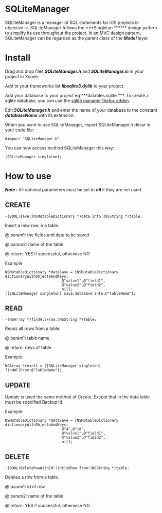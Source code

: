 # SQLiteManager

SQLiteManager is a manager of SQL statements for iOS projects in objective-c.
SQLiteManager follows the  ***Singleton ****** design pattern to simplify its use throughout the project.
In an MVC design pattern, SQLiteManager can be regarded as the parent class of the  ***Model*** layer.

# Install #

Drag and drop files ***SQLiteManager.h*** and ***SQLiteManager.m*** in your project in Xcode.

Add to your frameworks list ***libsqlite3.dylib*** to your project.

Add your database to your project eg  ***datables.sqlite ***.
To create a sqlite database, you can use the [sqlite manager firefox addon](https://addons.mozilla.org/fr/firefox/addon/sqlite-manager/).

Edit ***SQLiteManager.h*** and enter the name of your database to the constant ***databaseName*** with its extension.

When you want to use SQLiteManager, import SQLiteManager.h dévut in your code file:

	#import "SQLiteManager.h"

You can now access method SQLiteManager this way:
	
	[SQLiteManager singleton];

# How to use #

***Note :*** All optional parameters must be set to ***nil*** if they are not used.

## CREATE

	-(BOOL)save:(NSMutableDictionary *)data into:(NSString *)table;

Insert a new row in a table.

@ param1: the fields and data to be saved

@ param2: name of the table

@ return: YES if successful, otherwise NO

Example

	NSMutableDictionary *dataSave = [NSMutableDictionary dictionaryWithObjectsAndKeys:
                              @"value1",@"field1",
                              @"value2",@"field2",
                              nil];               
	[[SQLiteManager singleton] save:dataSave into:@"tableName"];

## READ

	-(NSArray *)findAllFrom:(NSString *)table;

Reads all rows from a table.

@ param1: table name

@ return: rows of table

Example

	NSArray *result = [[SQLiteManager singleton] findAllFrom:@"TableName"];

## UPDATE

Update is used the same method of Create.
Except that in the data table must be specified Backup Id.

Example

	NSMutableDictionary *dataSave = [NSMutableDictionary dictionaryWithObjectsAndKeys:
                              @"4",@"id",						
                              @"value1",@"field1",
                              @"value2",@"field2",
                              nil];

## DELETE

	-(BOOL)deleteRowWithId:(int)idRow from:(NSString *)table;

Deletes a row from a table.

@ param1: id of row

@ param2: name of the table

@ return: YES if successful, otherwise NO
